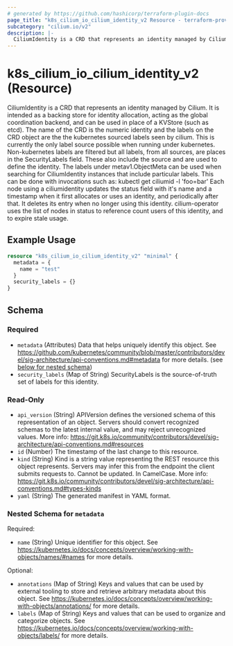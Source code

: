 ```yaml
---
# generated by https://github.com/hashicorp/terraform-plugin-docs
page_title: "k8s_cilium_io_cilium_identity_v2 Resource - terraform-provider-k8s"
subcategory: "cilium.io/v2"
description: |-
  CiliumIdentity is a CRD that represents an identity managed by Cilium. It is intended as a backing store for identity allocation, acting as the global coordination backend, and can be used in place of a KVStore (such as etcd). The name of the CRD is the numeric identity and the labels on the CRD object are the the kubernetes sourced labels seen by cilium. This is currently the only label source possible when running under kubernetes. Non-kubernetes labels are filtered but all labels, from all sources, are places in the SecurityLabels field. These also include the source and are used to define the identity. The labels under metav1.ObjectMeta can be used when searching for CiliumIdentity instances that include particular labels. This can be done with invocations such as:     kubectl get ciliumid -l 'foo=bar'  Each node using a ciliumidentity updates the status field with it's name and a timestamp when it first allocates or uses an identity, and periodically after that. It deletes its entry when no longer using this identity. cilium-operator uses the list of nodes in status to reference count users of this identity, and to expire stale usage.
---
```


# k8s_cilium_io_cilium_identity_v2 (Resource)

CiliumIdentity is a CRD that represents an identity managed by Cilium. It is intended as a backing store for identity allocation, acting as the global coordination backend, and can be used in place of a KVStore (such as etcd). The name of the CRD is the numeric identity and the labels on the CRD object are the the kubernetes sourced labels seen by cilium. This is currently the only label source possible when running under kubernetes. Non-kubernetes labels are filtered but all labels, from all sources, are places in the SecurityLabels field. These also include the source and are used to define the identity. The labels under metav1.ObjectMeta can be used when searching for CiliumIdentity instances that include particular labels. This can be done with invocations such as:  	kubectl get ciliumid -l 'foo=bar'  Each node using a ciliumidentity updates the status field with it's name and a timestamp when it first allocates or uses an identity, and periodically after that. It deletes its entry when no longer using this identity. cilium-operator uses the list of nodes in status to reference count users of this identity, and to expire stale usage.

## Example Usage

```terraform
resource "k8s_cilium_io_cilium_identity_v2" "minimal" {
  metadata = {
    name = "test"
  }
  security_labels = {}
}
```

<!-- schema generated by tfplugindocs -->
## Schema

### Required

- `metadata` (Attributes) Data that helps uniquely identify this object. See https://github.com/kubernetes/community/blob/master/contributors/devel/sig-architecture/api-conventions.md#metadata for more details. (see [below for nested schema](#nestedatt--metadata))
- `security_labels` (Map of String) SecurityLabels is the source-of-truth set of labels for this identity.

### Read-Only

- `api_version` (String) APIVersion defines the versioned schema of this representation of an object. Servers should convert recognized schemas to the latest internal value, and may reject unrecognized values. More info: https://git.k8s.io/community/contributors/devel/sig-architecture/api-conventions.md#resources
- `id` (Number) The timestamp of the last change to this resource.
- `kind` (String) Kind is a string value representing the REST resource this object represents. Servers may infer this from the endpoint the client submits requests to. Cannot be updated. In CamelCase. More info: https://git.k8s.io/community/contributors/devel/sig-architecture/api-conventions.md#types-kinds
- `yaml` (String) The generated manifest in YAML format.

<a id="nestedatt--metadata"></a>
### Nested Schema for `metadata`

Required:

- `name` (String) Unique identifier for this object. See https://kubernetes.io/docs/concepts/overview/working-with-objects/names/#names for more details.

Optional:

- `annotations` (Map of String) Keys and values that can be used by external tooling to store and retrieve arbitrary metadata about this object. See https://kubernetes.io/docs/concepts/overview/working-with-objects/annotations/ for more details.
- `labels` (Map of String) Keys and values that can be used to organize and categorize objects. See https://kubernetes.io/docs/concepts/overview/working-with-objects/labels/ for more details.


